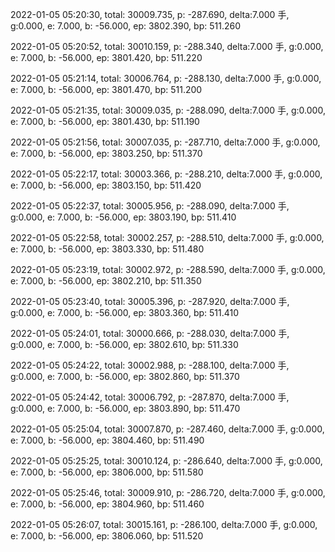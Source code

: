 2022-01-05 05:20:30, total: 30009.735, p: -287.690, delta:7.000 手, g:0.000, e: 7.000, b: -56.000, ep: 3802.390, bp: 511.260

2022-01-05 05:20:52, total: 30010.159, p: -288.340, delta:7.000 手, g:0.000, e: 7.000, b: -56.000, ep: 3801.420, bp: 511.220

2022-01-05 05:21:14, total: 30006.764, p: -288.130, delta:7.000 手, g:0.000, e: 7.000, b: -56.000, ep: 3801.470, bp: 511.200

2022-01-05 05:21:35, total: 30009.035, p: -288.090, delta:7.000 手, g:0.000, e: 7.000, b: -56.000, ep: 3801.430, bp: 511.190

2022-01-05 05:21:56, total: 30007.035, p: -287.710, delta:7.000 手, g:0.000, e: 7.000, b: -56.000, ep: 3803.250, bp: 511.370

2022-01-05 05:22:17, total: 30003.366, p: -288.210, delta:7.000 手, g:0.000, e: 7.000, b: -56.000, ep: 3803.150, bp: 511.420

2022-01-05 05:22:37, total: 30005.956, p: -288.090, delta:7.000 手, g:0.000, e: 7.000, b: -56.000, ep: 3803.190, bp: 511.410

2022-01-05 05:22:58, total: 30002.257, p: -288.510, delta:7.000 手, g:0.000, e: 7.000, b: -56.000, ep: 3803.330, bp: 511.480

2022-01-05 05:23:19, total: 30002.972, p: -288.590, delta:7.000 手, g:0.000, e: 7.000, b: -56.000, ep: 3802.210, bp: 511.350

2022-01-05 05:23:40, total: 30005.396, p: -287.920, delta:7.000 手, g:0.000, e: 7.000, b: -56.000, ep: 3803.360, bp: 511.410

2022-01-05 05:24:01, total: 30000.666, p: -288.030, delta:7.000 手, g:0.000, e: 7.000, b: -56.000, ep: 3802.610, bp: 511.330

2022-01-05 05:24:22, total: 30002.988, p: -288.100, delta:7.000 手, g:0.000, e: 7.000, b: -56.000, ep: 3802.860, bp: 511.370

2022-01-05 05:24:42, total: 30006.792, p: -287.870, delta:7.000 手, g:0.000, e: 7.000, b: -56.000, ep: 3803.890, bp: 511.470

2022-01-05 05:25:04, total: 30007.870, p: -287.460, delta:7.000 手, g:0.000, e: 7.000, b: -56.000, ep: 3804.460, bp: 511.490

2022-01-05 05:25:25, total: 30010.124, p: -286.640, delta:7.000 手, g:0.000, e: 7.000, b: -56.000, ep: 3806.000, bp: 511.580

2022-01-05 05:25:46, total: 30009.910, p: -286.720, delta:7.000 手, g:0.000, e: 7.000, b: -56.000, ep: 3804.960, bp: 511.460

2022-01-05 05:26:07, total: 30015.161, p: -286.100, delta:7.000 手, g:0.000, e: 7.000, b: -56.000, ep: 3806.060, bp: 511.520
